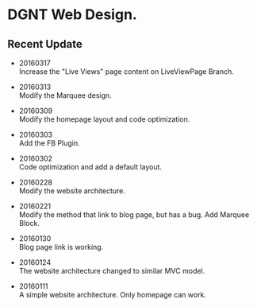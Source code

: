 DGNT Web Design.
=========


## Recent Update ##

- 20160317  
  Increase the "Live Views" page content on LiveViewPage Branch.  

- 20160313  
  Modify the Marquee design.  

- 20160309  
  Modify the homepage layout and code optimization.  

- 20160303  
  Add the FB Plugin.  

- 20160302  
  Code optimization and add a default layout.  

- 20160228  
  Modify the website architecture.  

- 20160221  
  Modify the method that link to blog page, but has a bug. Add Marquee Block.  

- 20160130  
  Blog page link is working.  

- 20160124  
  The website architecture changed to similar MVC model.  

- 20160111  
  A simple website architecture. Only homepage can work.  







